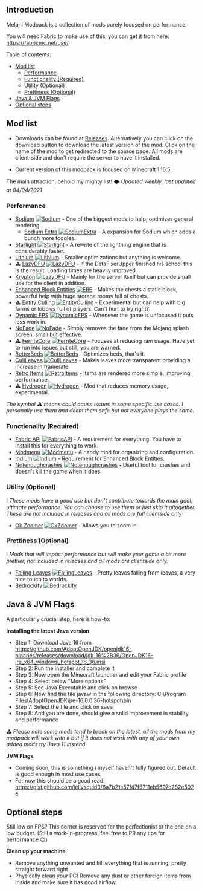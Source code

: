 
## Introduction

Melani Modpack is a collection of mods purely focused on performance. 

You will need Fabric to make use of this, you can get it from here: https://fabricmc.net/use/

Table of contents:
- [Mod list](https://github.com/Alejandro-Sosa/Melani-Modpack#mod-list)
  - [Performance](https://github.com/Alejandro-Sosa/Melani-Modpack#performance)
  - [Functionality (Required)](https://github.com/Alejandro-Sosa/Melani-Modpack#functionality-required)
  - [Utility (Optional)](https://github.com/Alejandro-Sosa/Melani-Modpack#utility-optional)
  - [Prettiness (Optional)](https://github.com/Alejandro-Sosa/Melani-Modpack#prettiness-optional)
- [Java & JVM Flags](https://github.com/Alejandro-Sosa/Melani-Modpack#java--jvm-flags)
- [Optional steps](https://github.com/Alejandro-Sosa/Melani-Modpack#optional-steps)

## Mod list

* Downloads can be found at [Releases](https://github.com/Alejandro-Sosa/Melani-Modpack/releases). Alternatively you can click on the download button to download the latest version of the mod. Click on the name of the mod to get redirected to the source page. All mods are client-side and don't require the server to have it installed.

* Current version of this modpack is focused on Minecraft 1.16.5.

The main attraction, behold my mighty list! 🌩️ *Updated weekly, last updated at 04/04/2021*

### Performance

- [Sodium](https://github.com/CaffeineMC/sodium-fabric) [![Sodium](https://img.shields.io/badge/-%E2%86%93-brightgreen)](https://github.com/CaffeineMC/sodium-fabric/suites/2359795839/artifacts/49961006) - One of the biggest mods to help, optimizes general rendering.
  - [Sodium Extra](https://github.com/FlashyReese/sodium-extra-fabric) [![SodiumExtra](https://img.shields.io/badge/-%E2%86%93-brightgreen)](https://github.com/FlashyReese/sodium-extra-fabric/suites/2363742178/artifacts/50058653) - A expansion for Sodium which adds a bunch more toggles.
- [Starlight](https://github.com/Spottedleaf/Starlight) [![Starlight](https://img.shields.io/badge/-%E2%86%93-brightgreen)](https://github.com/Spottedleaf/Starlight/releases/download/1.0.0-RC1/starlight-fabric-1.0.0-RC1-1.16.x.jar) - A rewrite of the lightning engine that is considerably faster.
- [Lithium](https://github.com/CaffeineMC/lithium-fabric) [![Lithium](https://img.shields.io/badge/-%E2%86%93-brightgreen)](https://github.com/CaffeineMC/lithium-fabric/suites/2240511832/artifacts/46509597) - Smaller optimizations but anything is welcome.
-  ⚠️ [LazyDFU](https://github.com/astei/lazydfu) [![LazyDFU](https://img.shields.io/badge/-%E2%86%93-brightgreen)](https://ci.velocitypowered.com/job/lazydfu/13/artifact/build/libs/lazydfu-0.1.3-SNAPSHOT.jar) - If the DataFixerUpper finished his school this is the result. Loading times are heavily improved.
- [Krypton](https://github.com/astei/krypton) [![LazyDFU](https://img.shields.io/badge/-%E2%86%93-brightgreen)](https://ci.velocitypowered.com/job/krypton/53/artifact/build/libs/krypton-0.1.3-SNAPSHOT.jar) - Mainly for the server itself but can provide small use for the client in addition.
- [Enhanced Block Entities](https://modrinth.com/mod/ebe) [![EBE](https://img.shields.io/badge/-%E2%86%93-brightgreen)](https://cdn.modrinth.com/data/OVuFYfre/versions/0.1/enhancedblockentities-0.1--1.16.x.jar) - Makes the chests a static block, powerful help with huge storage rooms full of chests.
-  ⚠️ [Entity Culling](https://www.curseforge.com/minecraft/mc-mods/entityculling) [![EntityCulling](https://img.shields.io/badge/-%E2%86%93-brightgreen)](https://github.com/tr7zw/EntityCulling-Fabric/suites/2414179978/artifacts/51463326) - Experimental but can help with big farms or lobbies full of players. Can't hurt to try right?
- [Dynamic FPS](https://modrinth.com/mod/dynamic-fps) [![DynamicFPS](https://img.shields.io/badge/-%E2%86%93-brightgreen)](https://github.com/juliand665/Dynamic-FPS/releases/download/2.0.1/dynamic-fps-2.0.1.jar) - Whenever the game is unfocused it puts less work in.
- [NoFade](https://modrinth.com/mod/no-fade) [![NoFade](https://img.shields.io/badge/-%E2%86%93-brightgreen)](https://github.com/UltimateBoomer/mc-no-fade/suites/2194499442/artifacts/45274069) - Simply removes the fade from the Mojang splash screen, small but effective.
-  ⚠️ [FerriteCore](https://github.com/malte0811/FerriteCore) [![FerriteCore](https://img.shields.io/badge/-%E2%86%93-brightgreen)](https://www.curseforge.com/minecraft/mc-mods/ferritecore-fabric/download/3253564/file) - Focuses at reducing ram usage. Have yet to run into issues but still, you are warned.
-  [BetterBeds](https://modrinth.com/mod/better-beds) [![BetterBeds](https://img.shields.io/badge/-%E2%86%93-brightgreen)](https://github.com/TeamMidnightDust/BetterBeds/releases/download/v1.1.0/betterbeds-1.1.0.jar) - Optimizes beds, that's it.
-  [CullLeaves](https://modrinth.com/mod/cull-leaves) [![CullLeaves](https://img.shields.io/badge/-%E2%86%93-brightgreen)](https://github.com/TeamMidnightDust/CullLeaves/releases/download/v2.0.0/cullleaves-2.0.0.jar) - Makes leaves more transparent providing a increase in framerate.
-  [Retro Items](https://modrinth.com/mod/retroitems) [![RetroItems](https://img.shields.io/badge/-%E2%86%93-brightgreen)](https://github.com/hatninja/RetroItems/suites/2383435139/artifacts/50617931) - Items are rendered more simple, improving performance.
-  ⚠️ [Hydrogen](https://github.com/CaffeineMC/hydrogen-fabric) [![Hydrogen](https://img.shields.io/badge/-%E2%86%93-brightgreen)](https://github.com/CaffeineMC/hydrogen-fabric/suites/1850578525/artifacts/35880030) - Mod that reduces memory usage, experimental.

*The symbol ⚠️ means could cause issues in some specific use cases. I personally use them and deem them safe but not everyone plays the same.*

### Functionality (Required)

- [Fabric API](https://www.curseforge.com/minecraft/mc-mods/fabric-api) [![FabricAPI](https://img.shields.io/badge/-%E2%86%93-brightgreen)](https://www.curseforge.com/minecraft/mc-mods/fabric-api/download/3248105/file) - A requirement for everything. You have to install this for everything to work.
- [Modmenu](https://github.com/TerraformersMC/ModMenu) [![Modmenu](https://img.shields.io/badge/-%E2%86%93-brightgreen)](https://github.com/TerraformersMC/ModMenu/suites/2099345544/artifacts/42641822) - A handy mod for organizing and configuration.
- [Indium](https://github.com/comp500/Indium) [![Indium](https://img.shields.io/badge/-%E2%86%93-brightgreen)](https://github.com/comp500/Indium/suites/2363754187/artifacts/50058978) - Requirement for Enhanced Block Entities.
- [Notenoughcrashes](https://www.curseforge.com/minecraft/mc-mods/not-enough-crashes) [![Notenoughcrashes](https://img.shields.io/badge/-%E2%86%93-brightgreen)](https://www.curseforge.com/minecraft/mc-mods/not-enough-crashes/download/3226331/file) - Useful tool for crashes and doesn't kill the game when it does.

### Utility (Optional)

❕ *These mods have a good use but don't contribute towards the main goal; ultimate performance. You can choose to use them or just skip it altogether. These are not included in releases and all mods are full clientside only*

- [Ok Zoomer](https://modrinth.com/mod/ok-zoomer) [![OkZoomer](https://img.shields.io/badge/-%E2%86%93-brightgreen)](https://github.com/joaoh1/OkZoomer/releases/download/4.0.1%2B1.16.2/okzoomer-4.0.1+1.16.2.jar) - Allows you to zoom in.

### Prettiness (Optional)

❕ *Mods that will impact performance but will make your game a bit more prettier, not included in releases and all mods are clientside only.*

- [Falling Leaves](https://modrinth.com/mod/fallingleaves) [![FallingLeaves](https://img.shields.io/badge/-%E2%86%93-brightgreen)](https://github.com/RandomMcSomethin/fallingleaves/suites/2409365867/artifacts/51323158) - Pretty leaves falling from leaves, a very nice touch to worlds.
- [Bedrockify](https://github.com/juancarloscp52/BedrockIfy) [![Bedrockify](https://img.shields.io/badge/-%E2%86%93-brightgreen)](https://github.com/juancarloscp52/BedrockIfy/releases/download/1.0.0%2Bmc1.16.2-5/bedrockify-1.0.0+mc1.16.2-5.jar)

## Java & JVM Flags

A particularly crucial step, here is how-to:

**Installing the latest Java version**
- Step 1: Download Java 16 from https://github.com/AdoptOpenJDK/openjdk16-binaries/releases/download/jdk-16%2B36/OpenJDK16-jre_x64_windows_hotspot_16_36.msi
- Step 2: Run the installer and complete it
- Step 3: Now open the Minecraft launcher and edit your Fabric profile
- Step 4: Select below "More options"
- Step 5: See Java Executable and click on browse
- Step 6: Now find the file javaw in the following directory: C:\Program Files\AdoptOpenJDK\jre-16.0.0.36-hotspot\bin
- Step 7: Select the file and click on save
- Step 8: And you are done, should give a solid improvement in stability and performance

⚠️ *Please note some mods tend to break on the latest, all the mods from my modpack will work with it but if it does not work with any of your own added mods try Java 11 instead.*

**JVM Flags**
- Coming soon, this is something i myself haven't fully figured out. Default is good enough in most use cases.
- For now this should be a good read: https://gist.github.com/jellysquid3/8a7b21e57f47f5711eb5697e282e502e

## Optional steps

Still low on FPS? This corner is reserved for the perfectionist or the one on a low budget. (Still a work-in-progress, feel free to PR any tips for performance 😉)

**Clean up your machine**
- Remove anything unwanted and kill everything that is running, pretty straight forward right.
- Physically clean your PC! Remove any dust or other foreign items from inside and make sure it has good airflow.
